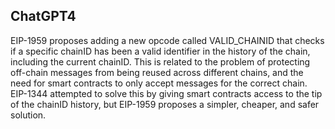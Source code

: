 ## ChatGPT4

EIP-1959 proposes adding a new opcode called VALID_CHAINID that checks if a specific chainID has been a valid identifier in the history of the chain, including the current chainID. This is related to the problem of protecting off-chain messages from being reused across different chains, and the need for smart contracts to only accept messages for the correct chain. EIP-1344 attempted to solve this by giving smart contracts access to the tip of the chainID history, but EIP-1959 proposes a simpler, cheaper, and safer solution.
